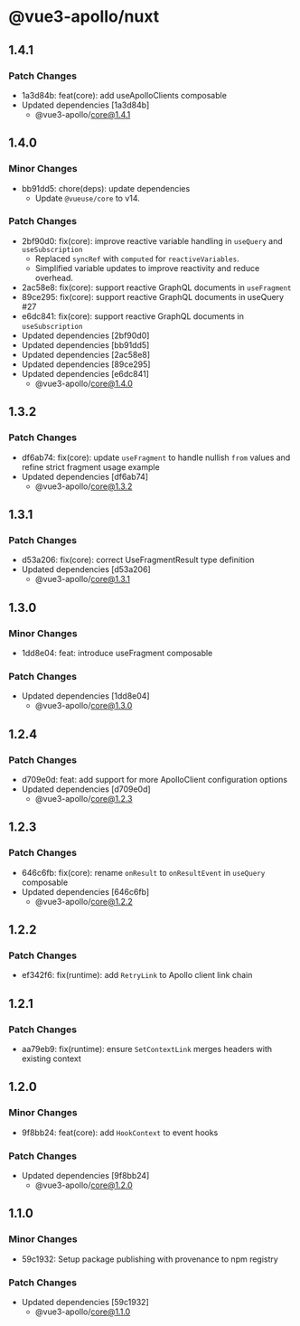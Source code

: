 # @vue3-apollo/nuxt

## 1.4.1

### Patch Changes

- 1a3d84b: feat(core): add useApolloClients composable
- Updated dependencies [1a3d84b]
  - @vue3-apollo/core@1.4.1

## 1.4.0

### Minor Changes

- bb91dd5: chore(deps): update dependencies
  - Update `@vueuse/core` to v14.

### Patch Changes

- 2bf90d0: fix(core): improve reactive variable handling in `useQuery` and `useSubscription`
  - Replaced `syncRef` with `computed` for `reactiveVariables`.
  - Simplified variable updates to improve reactivity and reduce overhead.
- 2ac58e8: fix(core): support reactive GraphQL documents in `useFragment`
- 89ce295: fix(core): support reactive GraphQL documents in useQuery #27
- e6dc841: fix(core): support reactive GraphQL documents in `useSubscription`
- Updated dependencies [2bf90d0]
- Updated dependencies [bb91dd5]
- Updated dependencies [2ac58e8]
- Updated dependencies [89ce295]
- Updated dependencies [e6dc841]
  - @vue3-apollo/core@1.4.0

## 1.3.2

### Patch Changes

- df6ab74: fix(core): update `useFragment` to handle nullish `from` values and refine strict fragment usage example
- Updated dependencies [df6ab74]
  - @vue3-apollo/core@1.3.2

## 1.3.1

### Patch Changes

- d53a206: fix(core): correct UseFragmentResult type definition
- Updated dependencies [d53a206]
  - @vue3-apollo/core@1.3.1

## 1.3.0

### Minor Changes

- 1dd8e04: feat: introduce useFragment composable

### Patch Changes

- Updated dependencies [1dd8e04]
  - @vue3-apollo/core@1.3.0

## 1.2.4

### Patch Changes

- d709e0d: feat: add support for more ApolloClient configuration options
- Updated dependencies [d709e0d]
  - @vue3-apollo/core@1.2.3

## 1.2.3

### Patch Changes

- 646c6fb: fix(core): rename `onResult` to `onResultEvent` in `useQuery` composable
- Updated dependencies [646c6fb]
  - @vue3-apollo/core@1.2.2

## 1.2.2

### Patch Changes

- ef342f6: fix(runtime): add `RetryLink` to Apollo client link chain

## 1.2.1

### Patch Changes

- aa79eb9: fix(runtime): ensure `SetContextLink` merges headers with existing context

## 1.2.0

### Minor Changes

- 9f8bb24: feat(core): add `HookContext` to event hooks

### Patch Changes

- Updated dependencies [9f8bb24]
  - @vue3-apollo/core@1.2.0

## 1.1.0

### Minor Changes

- 59c1932: Setup package publishing with provenance to npm registry

### Patch Changes

- Updated dependencies [59c1932]
  - @vue3-apollo/core@1.1.0
